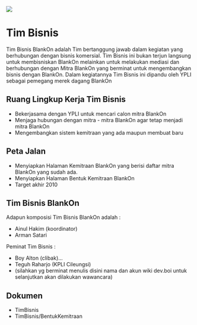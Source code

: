 <img src="https://badgen.net/badge/wiki/kadaluarsa/red?icon=github">

# Tim Bisnis

Tim Bisnis BlankOn adalah Tim bertanggung jawab dalam kegiatan yang berhubungan dengan bisnis komersial. Tim Bisnis ini bukan terjun langsung untuk membisniskan BlankOn melainkan untuk melakukan mediasi dan berhubungan dengan Mitra BlankOn yang berminat untuk mengembangkan bisnis dengan BlankOn. Dalam kegiatannya Tim Bisnis ini dipandu oleh YPLI sebagai pemegang merek dagang BlankOn

## Ruang Lingkup Kerja Tim Bisnis
* Bekerjasama dengan YPLI untuk mencari calon mitra BlankOn
* Menjaga hubungan dengan mitra - mitra BlankOn agar tetap menjadi mitra BlankOn
* Mengembangkan sistem kemitraan yang ada maupun membuat baru

## Peta Jalan
* Menyiapkan Halaman Kemitraan BlankOn yang berisi daftar mitra BlankOn yang sudah ada.
* Menyiapkan Halaman Bentuk Kemitraan BlankOn
* Target akhir 2010

## Tim Bisnis BlankOn
Adapun komposisi Tim Bisnis BlankOn adalah :  
* Ainul Hakim (koordinator)
* Arman Satari

Peminat Tim Bisnis :  
* Boy Alton (clibak)...
* Teguh Raharjo (KPLI Cileungsi)
* (silahkan yg berminat menulis disini nama dan akun wiki dev.boi untuk selanjutkan akan dilakukan wawancara)

## Dokumen
* TimBisnis
* TimBisnis/BentukKemitraan
